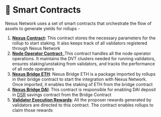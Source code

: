 # 📔 Smart Contracts

Nexus Network uses a set of smart contracts that orchestrate the flow of assets to generate yields for rollups -

1. [**Nexus Contract**](https://github.com/Nexus-2023/Nexus-Contracts/blob/main/contracts/Nexus.sol)**:** This contract stores the necessary parameters for the rollup to start staking. It also keeps track of all validators registered through Nexus Network&#x20;
2. [**Node Operator Contract**: ](https://github.com/Nexus-2023/Nexus-Contracts/blob/main/contracts/NodeOperator.sol)This contract handles all the node operator operations. It maintains the DVT clusters needed for running validators, ensures staking/unstaking from validators, and tracks the performance of all node operators
3. [**Nexus Bridge ETH**](https://github.com/Nexus-2023/Nexus-Contracts/blob/main/contracts/nexus\_bridge/NexusBaseBridge.sol): Nexus Bridge ETH is a package imported by rollups in their bridge contract to start the integration with Nexus Network. Once imported, it enables the staking of ETH from the bridge contract
4. [**Nexus Bridge DAI**](https://github.com/Nexus-2023/Nexus-Contracts/blob/main/contracts/nexus\_bridge/NexusDAIBridge.sol): This contract is responsible for enabling DAI deposit in [DSR](https://blog.makerdao.com/dai-savings-rate/) savings contract from the Bridge Contract
5. [**Validator Execution Rewards**](https://github.com/Nexus-2023/Nexus-Contracts/blob/main/contracts/ValidatorExecutionRewards.sol): All the proposer rewards generated by validators are directed to this contract. The contract enables rollups to claim those rewards
